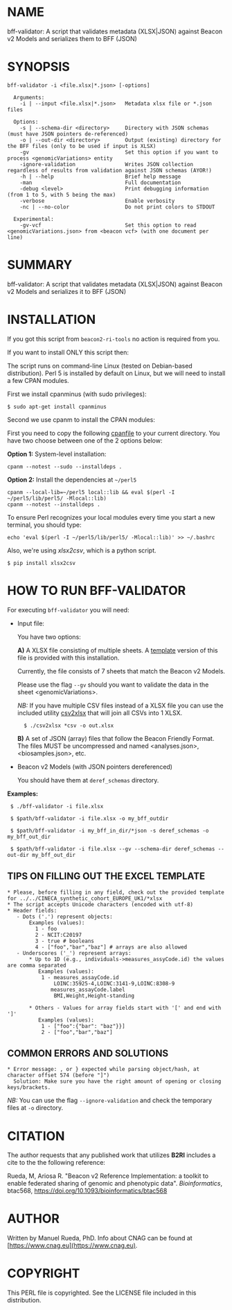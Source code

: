 # NAME

bff-validator: A script that validates metadata (XLSX|JSON) against Beacon v2 Models and serializes them to BFF (JSON)

# SYNOPSIS

    bff-validator -i <file.xlsx|*.json> [-options]

      Arguments:
        -i | --input <file.xlsx|*.json>   Metadata xlsx file or *.json files

      Options:
        -s | --schema-dir <directory>     Directory with JSON schemas (must have JSON pointers de-referenced)
        -o | --out-dir <directory>        Output (existing) directory for the BFF files (only to be used if input is XLSX)
        -gv                               Set this option if you want to process <genomicVariations> entity
        -ignore-validation                Writes JSON collection regardless of results from validation against JSON schemas (AYOR!)
        -h | --help                       Brief help message
        -man                              Full documentation
        -debug <level>                    Print debugging information (from 1 to 5, with 5 being the max)
        -verbose                          Enable verbosity
        -nc | --no-color                  Do not print colors to STDOUT

      Experimental:
        -gv-vcf                           Set this option to read <genomicVariations.json> from <beacon vcf> (with one document per line)

# SUMMARY

bff-validator: A script that validates metadata (XLSX|JSON) against Beacon v2 Models and serializes it to BFF (JSON)

# INSTALLATION

If you got this script from `beacon2-ri-tools` no action is required from you.

If you want to install ONLY this script then:

The script runs on command-line Linux (tested on Debian-based distribution). Perl 5 is installed by default on Linux,
but we will need to install a few CPAN modules.

First we install cpanminus (with sudo privileges):

    $ sudo apt-get install cpanminus

Second we use cpanm to install the CPAN modules:

First you need to copy the following [cpanfile](https://raw.githubusercontent.com/mrueda/beacon2-ri-tools/main/cpanfile) to your current directory.  You have two choose between one of the 2 options below:

**Option 1:** System-level installation:

    cpanm --notest --sudo --installdeps .

**Option 2:** Install the dependencies at `~/perl5`

    cpanm --local-lib=~/perl5 local::lib && eval $(perl -I ~/perl5/lib/perl5/ -Mlocal::lib)
    cpanm --notest --installdeps .

To ensure Perl recognizes your local modules every time you start a new terminal, you should type:

    echo 'eval $(perl -I ~/perl5/lib/perl5/ -Mlocal::lib)' >> ~/.bashrc

Also, we're using _xlsx2csv_, which is a python script.

    $ pip install xlsx2csv

# HOW TO RUN BFF-VALIDATOR

For executing `bff-validator` you will need:

- Input file:

    You have two options:

    **A)** A XLSX file consisting of multiple sheets. A [template](https://metacpan.org/pod/Beacon-v2-Models_template.xlsx) version of this file is provided with this installation.

    Currently, the file consists of 7 sheets that match the Beacon v2 Models.

    Please use the flag `--gv` should you want to validate the data in the sheet &lt;genomicVariations>.

    _NB:_ If you have multiple CSV files instead of a XLSX file you can use the included utility [csv2xlsx](https://github.com/EGA-archive/beacon2-ri-tools/blob/main/utils/models2xlsx/csv2xlsx) that will join all CSVs into 1 XLSX.

        $ ./csv2xlsx *csv -o out.xlsx

    **B)** A set of JSON (array) files that follow the Beacon Friendly Format. The files MUST be uncompressed and named &lt;analyses.json>, &lt;biosamples.json>, etc.

- Beacon v2 Models (with JSON pointers dereferenced)

    You should have them at `deref_schemas` directory.

**Examples:**

     $ ./bff-validator -i file.xlsx

     $ $path/bff-validator -i file.xlsx -o my_bff_outdir

     $ $path/bff-validator -i my_bff_in_dir/*json -s deref_schemas -o my_bff_out_dir 

     $ $path/bff-validator -i file.xlsx --gv --schema-dir deref_schemas --out-dir my_bff_out_dir
    

## TIPS ON FILLING OUT THE EXCEL TEMPLATE

    * Please, before filling in any field, check out the provided template for ../../CINECA_synthetic_cohort_EUROPE_UK1/*xlsx
    * The script accepts Unicode characters (encoded with utf-8)
    * Header fields: 
       - Dots ('.') represent objects: 
           Examples (values):
             1 - foo
             2 - NCIT:C20197
             3 - true # booleans
             4 - ["foo","bar","baz"] # arrays are also allowed
       - Underscores ('_') represent arrays: 
           * Up to 1D (e.g., individuals->measures_assyCode.id) the values are comma separated
              Examples (values):
               1 - measures_assayCode.id
                   LOINC:35925-4,LOINC:3141-9,LOINC:8308-9
                  measures_assayCode.label
                   BMI,Weight,Height-standing
                   
           * Others - Values for array fields start with '[' and end with ']'
              Examples (values): 
               1 - ["foo":{"bar": "baz"}}]
               2 - ["foo","bar","baz"]

## COMMON ERRORS AND SOLUTIONS

    * Error message: , or } expected while parsing object/hash, at character offset 574 (before "]")
      Solution: Make sure you have the right amount of opening or closing keys/brackets.

_NB:_ You can use the flag `--ignore-validation` and check the temporary files at `-o` directory.

# CITATION

The author requests that any published work that utilizes **B2RI** includes a cite to the the following reference:

Rueda, M, Ariosa R. "Beacon v2 Reference Implementation: a toolkit to enable federated sharing of genomic and phenotypic data". _Bioinformatics_, btac568, https://doi.org/10.1093/bioinformatics/btac568

# AUTHOR 

Written by Manuel Rueda, PhD. Info about CNAG can be found at [https://www.cnag.eu](https://www.cnag.eu).

# COPYRIGHT

This PERL file is copyrighted. See the LICENSE file included in this distribution.
